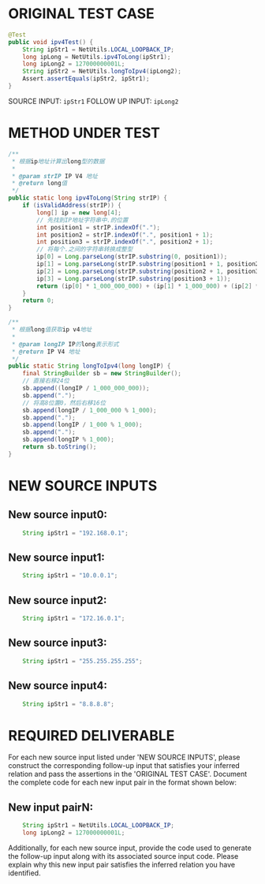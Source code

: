 # ORIGINAL TEST CASE
```java
@Test
public void ipv4Test() {
    String ipStr1 = NetUtils.LOCAL_LOOPBACK_IP;
    long ipLong = NetUtils.ipv4ToLong(ipStr1);
    long ipLong2 = 127000000001L;
    String ipStr2 = NetUtils.longToIpv4(ipLong2);
    Assert.assertEquals(ipStr2, ipStr1);
}

```
SOURCE INPUT: `ipStr1`
FOLLOW UP INPUT: `ipLong2`


# METHOD UNDER TEST
```java
/**
 * 根据ip地址计算出long型的数据
 *
 * @param strIP IP V4 地址
 * @return long值
 */
public static long ipv4ToLong(String strIP) {
    if (isValidAddress(strIP)) {
        long[] ip = new long[4];
        // 先找到IP地址字符串中.的位置
        int position1 = strIP.indexOf(".");
        int position2 = strIP.indexOf(".", position1 + 1);
        int position3 = strIP.indexOf(".", position2 + 1);
        // 将每个.之间的字符串转换成整型
        ip[0] = Long.parseLong(strIP.substring(0, position1));
        ip[1] = Long.parseLong(strIP.substring(position1 + 1, position2));
        ip[2] = Long.parseLong(strIP.substring(position2 + 1, position3));
        ip[3] = Long.parseLong(strIP.substring(position3 + 1));
        return (ip[0] * 1_000_000_000) + (ip[1] * 1_000_000) + (ip[2] * 1_000) + ip[3];
    }
    return 0;
}

/**
 * 根据long值获取ip v4地址
 *
 * @param longIP IP的long表示形式
 * @return IP V4 地址
 */
public static String longToIpv4(long longIP) {
    final StringBuilder sb = new StringBuilder();
    // 直接右移24位
    sb.append((longIP / 1_000_000_000));
    sb.append(".");
    // 将高8位置0，然后右移16位
    sb.append(longIP / 1_000_000 % 1_000);
    sb.append(".");
    sb.append(longIP / 1_000 % 1_000);
    sb.append(".");
    sb.append(longIP % 1_000);
    return sb.toString();
}

```


# NEW SOURCE INPUTS
## New source input0:
```java
    String ipStr1 = "192.168.0.1";
```

## New source input1:
```java
    String ipStr1 = "10.0.0.1";
```

## New source input2:
```java
    String ipStr1 = "172.16.0.1";
```

## New source input3:
```java
    String ipStr1 = "255.255.255.255";
```

## New source input4:
```java
    String ipStr1 = "8.8.8.8";
```



# REQUIRED DELIVERABLE
For each new source input listed under 'NEW SOURCE INPUTS', please construct the corresponding follow-up input that satisfies your inferred relation and pass the assertions in the 'ORIGINAL TEST CASE'. Document the complete code for each new input pair in the format shown below:
## New input pairN:
```java
    String ipStr1 = NetUtils.LOCAL_LOOPBACK_IP;
    long ipLong2 = 127000000001L;
```

Additionally, for each new source input, provide the code used to generate the follow-up input along with its associated source input code. Please explain why this new input pair satisfies the inferred relation you have identified.